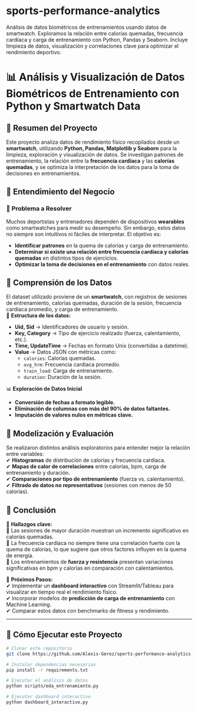 # sports-performance-analytics
Análisis de datos biométricos de entrenamientos usando datos de smartwatch. Exploramos la relación entre calorías quemadas, frecuencia cardíaca y carga de entrenamiento con Python, Pandas y Seaborn. Incluye limpieza de datos, visualización y correlaciones clave para optimizar el rendimiento deportivo.

# 📊 Análisis y Visualización de Datos Biométricos de Entrenamiento con Python y Smartwatch Data  

## 📌 Resumen del Proyecto  
Este proyecto analiza datos de rendimiento físico recopilados desde un **smartwatch**, utilizando **Python, Pandas, Matplotlib y Seaborn** para la limpieza, exploración y visualización de datos. Se investigan patrones de entrenamiento, la relación entre la **frecuencia cardíaca** y las **calorías quemadas**, y se optimiza la interpretación de los datos para la toma de decisiones en entrenamientos.  

## 📌 Entendimiento del Negocio  
### 🎯 **Problema a Resolver**  
Muchos deportistas y entrenadores dependen de dispositivos **wearables** como smartwatches para medir su desempeño. Sin embargo, estos datos no siempre son intuitivos ni fáciles de interpretar. El objetivo es:  
- **Identificar patrones** en la quema de calorías y carga de entrenamiento.  
- **Determinar si existe una relación entre frecuencia cardíaca y calorías quemadas** en distintos tipos de ejercicios.  
- **Optimizar la toma de decisiones en el entrenamiento** con datos reales.  

## 📌 Comprensión de los Datos  
El dataset utilizado proviene de un **smartwatch**, con registros de sesiones de entrenamiento, calorías quemadas, duración de la sesión, frecuencia cardíaca promedio, y carga de entrenamiento.  
📌 **Estructura de los datos:**  
- **Uid, Sid** → Identificadores de usuario y sesión.  
- **Key, Category** → Tipo de ejercicio realizado (fuerza, calentamiento, etc.).  
- **Time, UpdateTime** → Fechas en formato Unix (convertidas a datetime).  
- **Value** → Datos JSON con métricas como:  
  - `calories`: Calorías quemadas.  
  - `avg_hrm`: Frecuencia cardíaca promedio.  
  - `train_load`: Carga de entrenamiento.  
  - `duration`: Duración de la sesión.  

📊 **Exploración de Datos Inicial**  
- **Conversión de fechas a formato legible.**  
- **Eliminación de columnas con más del 90% de datos faltantes.**  
- **Imputación de valores nulos en métricas clave.**  

## 📌 Modelización y Evaluación  
Se realizaron distintos análisis exploratorios para entender mejor la relación entre variables:  
✔ **Histogramas** de distribución de calorías y frecuencia cardíaca.  
✔ **Mapas de calor de correlaciones** entre calorías, bpm, carga de entrenamiento y duración.  
✔ **Comparaciones por tipo de entrenamiento** (fuerza vs. calentamiento).  
✔ **Filtrado de datos no representativos** (sesiones con menos de 50 calorías).  

## 📌 Conclusión  
📌 **Hallazgos clave:**  
🔹 Las sesiones de mayor duración muestran un incremento significativo en calorías quemadas.  
🔹 La frecuencia cardíaca no siempre tiene una correlación fuerte con la quema de calorías, lo que sugiere que otros factores influyen en la quema de energía.  
🔹 Los entrenamientos de **fuerza y resistencia** presentan variaciones significativas en bpm y calorías en comparación con calentamientos.  

🎯 **Próximos Pasos:**  
✔ Implementar un **dashboard interactivo** con Streamlit/Tableau para visualizar en tiempo real el rendimiento físico.  
✔ Incorporar modelos de **predicción de carga de entrenamiento** con Machine Learning.  
✔ Comparar estos datos con benchmarks de fitness y rendimiento.  

---

## 🚀 **Cómo Ejecutar este Proyecto**  
```bash
# Clonar este repositorio
git clone https://github.com/Alexis-Gerez/sports-performance-analytics.git

# Instalar dependencias necesarias
pip install -r requirements.txt

# Ejecutar el análisis de datos
python scripts/eda_entrenamiento.py

# Ejecutar dashboard interactivo
python dashboard_interactivo.py


